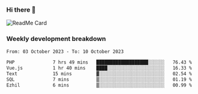 ### Hi there 👋

<!--
**itzcy/itzcy** is a ✨ _special_ ✨ repository because its `README.md` (this file) appears on your GitHub profile.

Here are some ideas to get you started:

- 🔭 I’m currently working on ...
- 🌱 I’m currently learning ...
- 👯 I’m looking to collaborate on ...
- 🤔 I’m looking for help with ...
- 💬 Ask me about ...
- 📫 How to reach me: ...
- 😄 Pronouns: ...
- ⚡ Fun fact: ...
-->
![ReadMe Card](https://github-readme-stats.vercel.app/api?username=itzcy&show_icons=true&title_color=2d3198&icon_color=797cb8&text_color=24292e&bg_color=f6f8fa)

### Weekly development breakdown
<!--START_SECTION:waka-->

```txt
From: 03 October 2023 - To: 10 October 2023

PHP              7 hrs 49 mins   ███████████████████░░░░░░   76.43 %
Vue.js           1 hr 40 mins    ████░░░░░░░░░░░░░░░░░░░░░   16.33 %
Text             15 mins         ▓░░░░░░░░░░░░░░░░░░░░░░░░   02.54 %
SQL              7 mins          ▒░░░░░░░░░░░░░░░░░░░░░░░░   01.19 %
Ezhil            6 mins          ▒░░░░░░░░░░░░░░░░░░░░░░░░   00.99 %
```

<!--END_SECTION:waka-->
